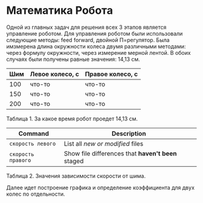 **<h1>Математика Робота</h1>**
Одной из главных задач для решения всех 3 этапов является управление роботом. Для управления роботом были использовали следующие методы: feed forward, двойной П=регулятор. 
Была имзмерена длина окружности колеса двумя различными методами: через формулу окружности, через измерение мерной лентой. В обоих случаях были получены равные значения: 14,13 см. 

| Шим | Левое колесо, с | Правое колесо, с |
| ------------- | ------------- | ------------- |
| 100 | что-то  | что-то  |
| 150 | что-то  | что-то  |
| 200 | что-то  | что-то  |

Таблица 1. За какое время робот проедет 14,13 см.

| Command | Description |
| --- | --- |
| `скорость левого` | List all *new or modified* files |
| `скорость правого` | Show file differences that **haven't been** staged |

Таблица 2. Значения зависимости скорости от шима.

Далее идет построение графика и определение коэффициента для двух колес по отдельности. 
